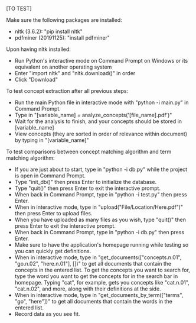 [TO TEST]

Make sure the following packages are installed:
- nltk (3.6.2): "pip install nltk"
- pdfminer (20191125): "install pdfminer"

Upon having nltk installed:
- Run Python's interactive mode on Command Prompt on Windows or its equivalent on another operating system
- Enter "import nltk" and "nltk.download()" in order
- Click "Download"

To test concept extraction after all previous steps:
- Run the main Python file in interactive mode with "python -i main.py" in Command Prompt.
- Type in "[variable_name] = analyze_concepts('[file_name].pdf')"
- Wait for the analysis to finish, and your concepts should be stored in [variable_name]
- View concepts (they are sorted in order of relevance within document) by typing in "[variable_name]"

To test comparisons between concept matching algorithm and term matching algorithm:
- If you are just about to start, type in "python -i db.py" while the project is open in Command Prompt.
- Type "init_db()" then press Enter to initialize the database.
- Type "quit()" then press Enter to exit the interactive prompt.
- When back in Command Prompt, type in "python -i test.py" then press Enter.
- When in interactive mode, type in "upload("File/Location/Here.pdf")" then press Enter to upload files.
- When you have uploaded as many files as you wish, type "quit()" then press Enter to exit the interactive prompt.
- When back in Command Prompt, type in "python -i db.py" then press Enter.
- Make sure to have the application's homepage running while testing so you can quickly get definitions.
- When in interactive mode, type in "get_documents(["concepts.n.01", "go.n.02", "here.n.01"], [])" to get all documents that contain the concepts in the entered list. To get the concepts you want to search for, type the word you want to get the concepts for in the search bar in homepage. Typing "cat", for example, gets you concepts like "cat.n.01", "cat.n.02", and more, along with their definitions at the side.
- When in interactive mode, type in "get_documents_by_term(["terms", "go", "here"])" to get all documents that contain the words in the entered list.
- Record data as you see fit.